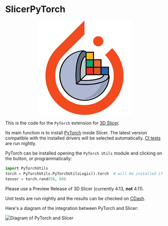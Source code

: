 # SlicerPyTorch

<p align="center">
  <img src="https://raw.githubusercontent.com/fepegar/SlicerPyTorch/master/PyTorch.png" alt="SlicerPyTorch logo" width=300>
</p>

This is the code for the `PyTorch` extension for [3D Slicer](https://www.slicer.org/).

Its main function is to install [PyTorch](https://pytorch.org/) inside Slicer.
The latest version compatible with the installed drivers will be selected automatically.
[CI tests](https://slicer.cdash.org/index.php?project=SlicerPreview&filtercount=1&showfilters=1&field1=buildname&compare1=63&value1=PyTorch) are run nightly.

PyTorch can be installed opening the `PyTorch Utils` module and clicking on the button, or programmatically:

```python
import PyTorchUtils
torch = PyTorchUtils.PyTorchUtilsLogic().torch  # will be installed if necessary
tensor = torch.rand(50, 60)
```

Please use a Preview Release of 3D Slicer (currently 4.13, **not** 4.11).

Unit tests are run nightly and the results can be checked on [CDash](https://slicer.cdash.org/index.php?project=SlicerPreview&filtercount=1&showfilters=1&field1=buildname&compare1=63&value1=PyTorch).

Here's a diagram of the integration between PyTorch and Slicer:

![Diagram of PyTorch and Slicer](https://raw.githubusercontent.com/NA-MIC/ProjectWeek/master/PW35_2021_Virtual/Projects/PyTorchIntegration/diagram.svg)
